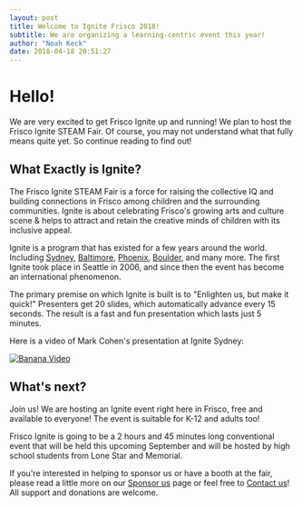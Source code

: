 ```yaml
---
layout: post
title: Welcome to Ignite Frisco 2018!
subtitle: We are organizing a learning-centric event this year!
author: "Noah Keck"
date: 2018-04-18 20:51:27
---
```


# Hello!
We are very excited to get Frisco Ignite up and running! We plan to host the Frisco Ignite STEAM Fair. Of course, you may not understand what that fully means quite yet. So continue reading to find out!

## What Exactly is Ignite?
The Frisco Ignite STEAM Fair is a force for raising the collective IQ and building connections in Frisco among children and the surrounding communities. Ignite is about celebrating Frisco's growing arts and culture scene & helps to attract and retain the creative minds of children with its inclusive appeal.

Ignite is a program that has existed for a few years around the world. Including [Sydney](http://www.ignitesydney.com/), [Baltimore](http://www.ignitebaltimore.com/), [Phoenix](https://www.ignitephoenix.com/), [Boulder](https://igniteboulder.com/), and many more. The first Ignite took place in Seattle in 2006, and since then the event has become an international phenomenon.

The primary premise on which Ignite is built is to "Enlighten us, but make it quick!" Presenters get 20 slides, which automatically advance every 15 seconds. The result is a fast and fun presentation which lasts just 5 minutes.

Here is a video of Mark Cohen's presentation at Ignite Sydney:

[![Banana Video](https://raw.githubusercontent.com/IgniteFrisco/ignitefrisco.github.io/master/img/banana.PNG)](https://youtu.be/bON296SdRs8)

## What's next?
Join us! We are hosting an Ignite event right here in Frisco, free and available to everyone! The event is suitable for K-12 and adults too!

Frisco Ignite is going to be a 2 hours and 45 minutes long conventional event that will be held this upcoming September and will be hosted by high school students from Lone Star and Memorial.

If you're interested in helping to sponsor us or have a booth at the fair, please read a little more on our [Sponsor us](https://ignitefrisco.github.io/sponsor) page or feel free to [Contact us](https://ignitefrisco.github.io/contact)! All support and donations are welcome.
